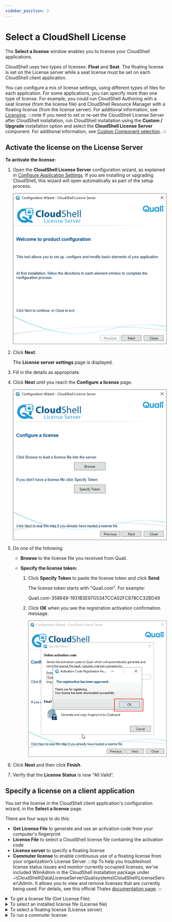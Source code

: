 ```yaml
---
sidebar_position: 2
---
```


# Select a CloudShell License

The **Select a license** window enables you to license your CloudShell applications.

CloudShell uses two types of licenses: **Float** and **Seat**. The floating license is set on the License server while a seat license must be set on each CloudShell client application.

You can configure a mix of license settings, using different types of files for each application. For some applications, you can specify more than one type of license. For example, you could run CloudShell Authoring with a seat license (from the license file) and CloudShell Resource Manager with a floating license (from the license server). For additional information, see [Licensing](../../../admin/cloudshell-manage-dashboard/licensing.md).
:::note
If you need to set or re-set the CloudShell License Server after CloudShell installation, run CloudShell installation using the **Custom / Upgrade** installation option and select the **CloudShell License Server** component. For additional information, see [Custom Component selection](../complete-install/install-cloudshell/select-components.md#custom-component-selection).
:::
## Activate the license on the License Server

**To activate the license:**

1. Open the **CloudShell License Server** configuration wizard, as explained in [Configure Application Settings](./configure-app-settings.md). If you are installing or upgrading CloudShell, this wizard will open automatically as part of the setup process.
    
    ![](/Images/IG2/LicenseServerConfigWizard.png)
    
2. Click **Next**.
    
    The **License server settings** page is displayed.
    
3. Fill in the details as appropriate.
4. Click **Next** until you reach the **Configure a license** page.
    
    ![](/Images/IG2/LicenseServerConfigWizardConfigureLicense.png)
    
5. Do one of the following:
    
    - **Browse** to the license file you received from Quali.
    - **Specify the license token:**
        
        1. Click **Specify Token** to paste the license token and click **Send**.
            
            The license token starts with "Quali.com". For example:
            
            Quali.com-358649-1931B3E97G5347CCA02FC678CC32BD49
            
        2. Click **OK** when you see the registration activation confirmation message.
            
            ![](/Images/IG2/LicenseServerConfigWizardConfirmation.png)
            
6. Click **Next** and then click **Finish**.
7. Verify that the **License Status** is now "All Valid".

## Specify a license on a client application

You set the license in the CloudShell client application's configuration wizard, in the **Select a license** page.

There are four ways to do this:

- **Get License File** to generate and use an activation code from your computer's fingerprint
- **License File** to select a CloudShell license file containing the activation code
- **License server** to specify a floating license
- **Commuter license** to enable continuous use of a floating license from your organization’s License Server.
:::tip
To help you troubleshoot license status issues and monitor currently occupied licenses, we've included WlmAdmin in the CloudShell installation package under ~\\CloudShell\\Data\\LicenseServer\\Qualisystems\\CloudShell\\LicenseServer\\Admin. It allows you to view and remove licenses that are currently being used. For details, see this official Thales [documentation page](https://docs.sentinel.thalesgroup.com/softwareandservices/rms/RMSDocumentation/SysAdmin/Content/WlmAdmin_Admin.htm).
:::
<details>
<summary>To get a license file (Get License File):</summary>

1. Click the **Get License File** button.
    
    ![](/Images/IG2/LicenseServerConfigWizardGetLicense.png)
    
    The **Specify Token** dialog box is displayed.
    
    ![](/Images/IG2/Configuring-CloudShell-Sandbox_3.png)
    

2. In the **Online Activation Code** section, click the **Send** button to automatically generate an activation code from your computer’s fingerprint.
    
    If you don't have a computer fingerprint, perform the following:
    
    1. Open the `C:\Program Files (x86)\QualiSystems\Licenses\` folder and make sure the `ActivatedLicense_<version#>.lsn` file doesn’t exist. If it exists, rename it.
        
    2. In the **Online Activation Code** section, in the **Enter Activation Code** field, enter the activation code you received from Quali and click **Send**.
        
        A new `ActivatedLicense_<version#>.lsn` file is created in the `QualiSystems\Licenses` folder, listing all of your seat's features.
        
    3. If Quali Server and CloudShell License Server are installed on the same machine and you have two activation codes, one for Quali Server and one for the clients, rename the newly created `ActivatedLicense_<version#>.lsn` file.
        
3. In the **Email Fingerprint** section, click **Copy fingerprint to Clipboard** to generate a fingerprint manually that you can send to QualiSystems, and have Quali send you the license file by email.
4. Copy the license file to your computer.
5. Click the **Browse** button next to the **License File** field to specify the location of the license file.

You can also use the fingerprint utility to generate a fingerprint.

**To acquire the machine’s fingerprint:**

1. Open the `Utilities\Licensing\Fingerprint Viewer` folder from the installation package.
2. Double-click `Fingerprint.exe` to run the **Fingerprint** utility.
    
    The **Fingerprint** window opens with PC name and unique ID:
    
    ![](/Images/IG2/Configuring-CloudShell-Sandbox_4.png)
    
3. Click **Copy fingerprint to Clipboard**.
4. Paste the text to a file.
5. Send this copied information to Quali headquarters. In response, an email message which includes the license file is sent to your email address.

:::note
Make sure that your version of the `Fingerprint.exe` file matches the CloudShell installation version.
:::
</details>
<details>
<summary>
To select an installed license file (License file)
</summary>
1. For a single station (“seat”) license, you can either specify an installed license, or request a license based on your computer’s ID.
2. If you already have a license installed, click **Browse** to search for and select the license file. The path to the selected license file is displayed in the s**pecify the location of your license file** field.
    
    ![](/Images/IG2/Configuring-CloudShell-Sandbox_2.png)
</details>    
<details>
<summary>
To select a floating license (License server)
</summary>
1. Select **License Server** to use a floating license from your organization’s License server.
    
    ![](/Images/IG2/Configuring-CloudShell-Sandbox_1.png)
    
2. Enter the name or IP **Address** of the machine where the License Server is installed.
3. Leave the **Port** field value with the default (5093).
</details>
<details>
<summary>
To run a commuter license:
</summary>
- Select **Commuter License** to enable continuous use of a floating license from your organization’s License Server.
    
    ![](/Images/IG2/Configuring-CloudShell-Sandbox_5.png)
</details>